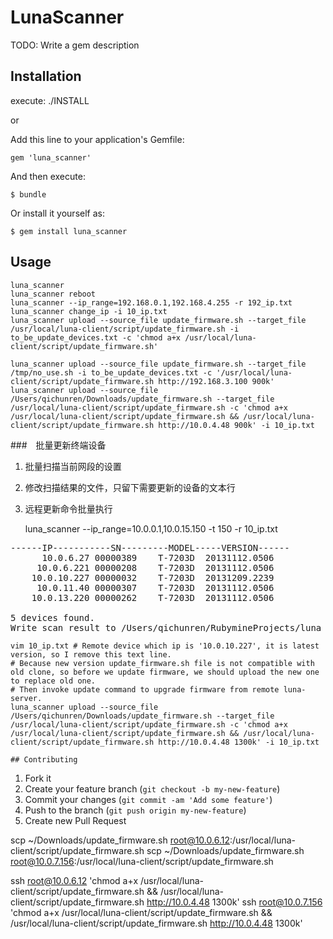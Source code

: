 # LunaScanner

TODO: Write a gem description

## Installation

execute:
./INSTALL

or

Add this line to your application's Gemfile:

    gem 'luna_scanner'

And then execute:

    $ bundle

Or install it yourself as:

    $ gem install luna_scanner

## Usage

    luna_scanner
    luna_scanner reboot
    luna_scanner --ip_range=192.168.0.1,192.168.4.255 -r 192_ip.txt
    luna_scanner change_ip -i 10_ip.txt
    luna_scanner upload --source_file update_firmware.sh --target_file /usr/local/luna-client/script/update_firmware.sh -i to_be_update_devices.txt -c 'chmod a+x /usr/local/luna-client/script/update_firmware.sh'

    luna_scanner upload --source_file update_firmware.sh --target_file /tmp/no_use.sh -i to_be_update_devices.txt -c '/usr/local/luna-client/script/update_firmware.sh http://192.168.3.100 900k'
    luna_scanner upload --source_file /Users/qichunren/Downloads/update_firmware.sh --target_file /usr/local/luna-client/script/update_firmware.sh -c 'chmod a+x /usr/local/luna-client/script/update_firmware.sh && /usr/local/luna-client/script/update_firmware.sh http://10.0.4.48 900k' -i 10_ip.txt

###　批量更新终端设备

1. 批量扫描当前网段的设置
2. 修改扫描结果的文件，只留下需要更新的设备的文本行
3. 远程更新命令批量执行


    luna_scanner --ip_range=10.0.0.1,10.0.15.150 -t 150 -r 10_ip.txt

<pre>
------IP-----------SN---------MODEL-----VERSION------
      10.0.6.27 00000389    T-7203D  20131112.0506
     10.0.6.221 00000208    T-7203D  20131112.0506
    10.0.10.227 00000032    T-7203D  20131209.2239
     10.0.11.40 00000307    T-7203D  20131112.0506
    10.0.13.220 00000262    T-7203D  20131112.0506

5 devices found.
Write scan result to /Users/qichunren/RubymineProjects/luna_scanner/10_ip.txt
</pre>

    vim 10_ip.txt # Remote device which ip is '10.0.10.227', it is latest version, so I remove this text line.
    # Because new version update_firmware.sh file is not compatible with old clone, so before we update firmware, we should upload the new one to replace old one.
    # Then invoke update command to upgrade firmware from remote luna-server.
    luna_scanner upload --source_file /Users/qichunren/Downloads/update_firmware.sh --target_file /usr/local/luna-client/script/update_firmware.sh -c 'chmod a+x /usr/local/luna-client/script/update_firmware.sh && /usr/local/luna-client/script/update_firmware.sh http://10.0.4.48 1300k' -i 10_ip.txt

    ## Contributing

1. Fork it
2. Create your feature branch (`git checkout -b my-new-feature`)
3. Commit your changes (`git commit -am 'Add some feature'`)
4. Push to the branch (`git push origin my-new-feature`)
5. Create new Pull Request


scp ~/Downloads/update_firmware.sh root@10.0.6.12:/usr/local/luna-client/script/update_firmware.sh
scp ~/Downloads/update_firmware.sh root@10.0.7.156:/usr/local/luna-client/script/update_firmware.sh

ssh root@10.0.6.12 'chmod a+x /usr/local/luna-client/script/update_firmware.sh && /usr/local/luna-client/script/update_firmware.sh http://10.0.4.48 1300k'
ssh root@10.0.7.156 'chmod a+x /usr/local/luna-client/script/update_firmware.sh && /usr/local/luna-client/script/update_firmware.sh http://10.0.4.48 1300k'